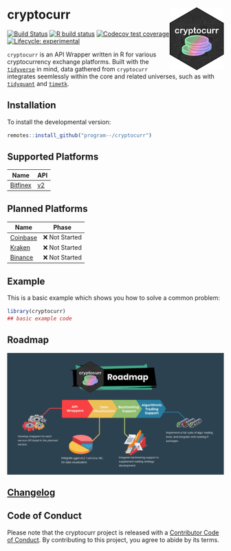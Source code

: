 
# cryptocurr  <a href="https://cryptocurr.justinsingh.me"><img src="man/figures/logo.png" alt="cryptocurr logo" width=25% align="right" /></a>

<!-- badges: start -->
[![Build Status](https://travis-ci.com/program--/cryptocurr.svg?branch=master)](https://travis-ci.com/program--/cryptocurr)
[![R build status](https://github.com/program--/cryptocurr/workflows/R-CMD-check/badge.svg)](https://github.com/program--/cryptocurr/actions)
[![Codecov test coverage](https://codecov.io/gh/program--/cryptocurr/branch/master/graph/badge.svg)](https://codecov.io/gh/program--/cryptocurr)
[![Lifecycle: experimental](https://img.shields.io/badge/lifecycle-experimental-orange.svg)](https://www.tidyverse.org/lifecycle/#experimental)
<!-- badges: end -->

`cryptocurr` is an API Wrapper written in R for various cryptocurrency exchange platforms.
Built with the [`tidyverse`](https://www.tidyverse.org/) in mind, data gathered from `cryptocurr`
integrates seemlessly within the core and related universes, such as
with [`tidyquant`](https://business-science.github.io/tidyquant/) and
[`timetk`](https://business-science.github.io/timetk/).

## Installation

To install the developmental version:

```r
remotes::install_github("program--/cryptocurr")
```

## Supported Platforms
| Name | API |
| ---| --- |
| [Bitfinex](https://www.bitfinex.com/) | [v2](https://docs.bitfinex.com/reference) |

## Planned Platforms
| Name | Phase |
| --- | --- |
| [Coinbase](https://www.coinbase.com/) | ❌ Not Started  |
| [Kraken](https://www.kraken.com)      | ❌ Not Started  |
| [Binance](https://www.binance.com/)   | ❌ Not Started  |

## Example

This is a basic example which shows you how to solve a common problem:

``` r
library(cryptocurr)
## basic example code
```

## Roadmap

<img src="man/figures/cryptocurr-roadmap.png" alt="cryptocurr roadmap" align="center" />

## [Changelog](CHANGELOG.md)

## Code of Conduct
  
Please note that the cryptocurr project is released with a [Contributor Code of Conduct](https://github.com/program--/cryptocurr/CODE_OF_CONDUCT.html).
By contributing to this project, you agree to abide by its terms.

